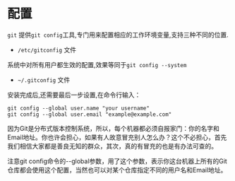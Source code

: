 # 配置
`git` 提供`git config`工具,专门用来配置相应的工作环境变量,支持三种不同的位置.

- `/etc/gitconfig` 文件

系统中对所有用户都生效的配置,效果等同于`git config --system`

- `~/.gitconfig` 文件

安装完成后,还需要最后一步设置,在命令行输入：

```
git config --global user.name "your username"
git config --global user.email "example@example.com"
```

因为Git是分布式版本控制系统，所以，每个机器都必须自报家门：你的名字和Email地址。你也许会担心，如果有人故意冒充别人怎么办？这个不必担心，首先我们相信大家都是善良无知的群众，其次，真的有冒充的也是有办法可查的。

注意git config命令的--global参数，用了这个参数，表示你这台机器上所有的Git仓库都会使用这个配置，当然也可以对某个仓库指定不同的用户名和Email地址。